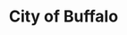 ---
title: City of Buffalo
state: New York
description: The data is supplied by the City of Buffalo.
logo: https://upload.wikimedia.org/wikipedia/commons/thumb/5/51/Seal_of_Buffalo%2C_New_York.svg/200px-Seal_of_Buffalo%2C_New_York.svg.png
---